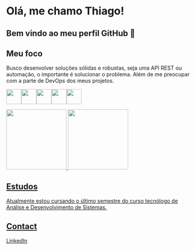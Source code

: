 
# Olá, me chamo Thiago! 
## Bem vindo ao meu perfil GitHub 👋

##  Meu foco
Busco desenvolver soluções sólidas e robustas, seja uma API REST ou automação, o importante é solucionar o problema. Além de me preocupar com a parte de DevOps dos meus projetos.

<img loading='lazy' src="https://cdn.jsdelivr.net/gh/devicons/devicon@latest/icons/python/python-original-wordmark.svg" width="40" height="40"/><img loading='lazy' src="https://cdn.jsdelivr.net/gh/devicons/devicon@latest/icons/nodejs/nodejs-original-wordmark.svg" width="40" height="40"/><img loading='lazy' src="https://cdn.jsdelivr.net/gh/devicons/devicon@latest/icons/docker/docker-original.svg" width="40" height="40"/><img loading='lazy' src="https://cdn.jsdelivr.net/gh/devicons/devicon@latest/icons/git/git-plain.svg" width="40" height="40" /><img loading='lazy' src="https://cdn.jsdelivr.net/gh/devicons/devicon@latest/icons/linux/linux-original.svg" width="40" height="40"/>


<div>
          <a href="https://github.com/ThiagoChiqueti">
          <img loading="lazy" height="160em" src="https://github-readme-stats.vercel.app/api/top-langs/?username=ThiagoChiqueti&layout=compact&langs_count=7&theme=dark"/>
          <img loading="lazy" height="160em" src="https://github-readme-stats.vercel.app/api?username=ThiagoChiqueti&show_icons=true&theme=dark&include_all_commits=true&count_private=true"/>
</div>
          
## Estudos

Atualmente estou cursando o último semestre do curso tecnólogo de Análise e Desenvolvimento de Sistemas.



## Contact

[LinkedIn](https://www.linkedin.com/in/thiago-chiqueti-bastos-rodrigues-0aa7811a3/)
